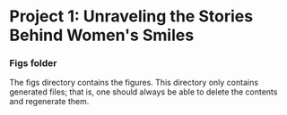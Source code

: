 # Project 1: Unraveling the Stories Behind Women's Smiles
### Figs folder

The figs directory contains the figures. This directory only contains generated files; that is, one should always be able to delete the contents and regenerate them.
